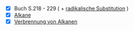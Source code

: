 - [x] Buch S.218 - 229 ( + [radikalische Substitution](Alkane/Radikalische%20Substitution.md) )
- [x] [Alkane](./_index.md)
- [x] [Verbrennung von Alkanen](./Verbrennung%20von%20Alkanen.md)